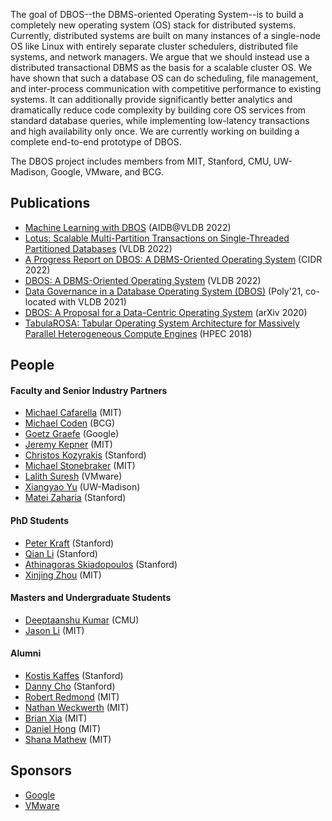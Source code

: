 
The goal of DBOS--the DBMS-oriented Operating System--is to build a completely new operating system (OS) stack for distributed systems.
Currently, distributed systems are built on many instances of a single-node OS like Linux with entirely separate cluster schedulers, distributed file systems, and network managers.
We argue that we should instead use a distributed transactional DBMS as the basis for a scalable cluster OS.
We have shown that such a database OS can do scheduling, file management, and inter-process communication with competitive performance to existing systems. 
It can additionally provide significantly better analytics and dramatically reduce code complexity by building core OS services from standard database queries,
while implementing low-latency transactions and high availability only once.
We are currently working on building a complete end-to-end prototype of DBOS.

The DBOS project includes members from MIT, Stanford, CMU, UW-Madison, Google, VMware, and BCG.

## Publications
- [Machine Learning with DBOS](https://sites.google.com/view/aidb2022/home) (AIDB@VLDB 2022)
- [Lotus: Scalable Multi-Partition Transactions on Single-Threaded
Partitioned Databases](http://vldb.org/2022/?papers-research) (VLDB 2022)
- [A Progress Report on DBOS: A DBMS-Oriented Operating System](http://cidrdb.org/cidr2022/papers/p26-li.pdf) (CIDR 2022)
- [DBOS: A DBMS-Oriented Operating System](https://vldb.org/pvldb/vol15/p21-skiadopoulos.pdf) (VLDB 2022)
- [Data Governance in a Database Operating System (DBOS)](https://link.springer.com/chapter/10.1007/978-3-030-93663-1_4) (Poly'21, co-located with VLDB 2021)
- [DBOS: A Proposal for a Data-Centric Operating System](https://arxiv.org/abs/2007.11112) (arXiv 2020)
- [TabulaROSA: Tabular Operating System Architecture for Massively Parallel Heterogeneous Compute Engines](https://ieeexplore.ieee.org/document/8547577) (HPEC 2018)


## People

#### Faculty and Senior Industry Partners
- [Michael Cafarella](https://www.csail.mit.edu/person/michael-cafarella) (MIT)
- [Michael Coden](https://www.bcg.com/about/people/experts/michael-coden) (BCG)
- [Goetz Graefe](https://research.google/people/105119/) (Google)
- [Jeremy Kepner](http://www.mit.edu/~kepner/) (MIT)
- [Christos Kozyrakis](https://web.stanford.edu/~kozyraki/) (Stanford)
- [Michael Stonebraker](https://www.csail.mit.edu/person/michael-stonebraker) (MIT)
- [Lalith Suresh](https://research.vmware.com/researchers/lalith-suresh) (VMware)
- [Xiangyao Yu](http://pages.cs.wisc.edu/~yxy/) (UW-Madison)
- [Matei Zaharia](https://cs.stanford.edu/~matei/) (Stanford)

#### PhD Students
- [Peter Kraft](https://petereliaskraft.net/) (Stanford)
- [Qian Li](https://cs.stanford.edu/people/qianli/) (Stanford)
- [Athinagoras Skiadopoulos](?) (Stanford)
- [Xinjing Zhou](https://zxjcarrot.github.io/) (MIT)

#### Masters and Undergraduate Students
- [Deeptaanshu Kumar](https://www.deeptaanshu.com) (CMU)
- [Jason Li](?) (MIT)

#### Alumni
- [Kostis Kaffes](http://stanford.edu/~kkaffes/) (Stanford)
- [Danny Cho](?) (Stanford)
- [Robert Redmond](?) (MIT)
- [Nathan Weckwerth](?) (MIT)
- [Brian Xia](?) (MIT)
- [Daniel Hong](?) (MIT)
- [Shana Mathew](?) (MIT)

## Sponsors
- [Google](https://research.google/)
- [VMware](https://www.vmware.com/)
